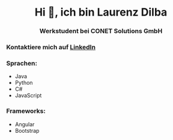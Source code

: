 <h1 align="center">Hi 👋, ich bin Laurenz Dilba</h1>
<h3 align="center">Werkstudent bei CONET Solutions GmbH</h3>

<h3 align="left">Kontaktiere mich auf <a href="https://linkedin.com/in/laurenz-dilba-b062501a4"> LinkedIn</a></h3>

<h3 align="left">Sprachen:</h3>

- Java
- Python
- C# 
- JavaScript

<h3 align="left">Frameworks:</h3>

- Angular
- Bootstrap

